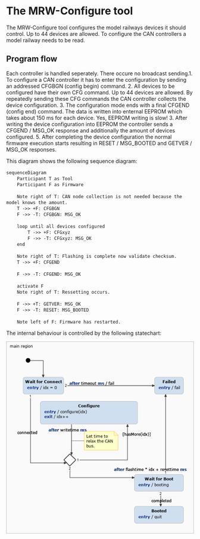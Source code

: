 # The MRW-Configure tool
The MRW-Configure tool configures the model railways devices it should control. Up to 44 devices are allowed. To configure the CAN controllers a model railway needs to be read.

## Program flow
Each controller is handled seperately. There occure no broadcast sending.1. To configure a CAN controller it has to enter the configuration by sending an addressed CFGBGN (config begin) command.
2. All devices to be configured have their own CFG command. Up to 44 devices are allowed. By repeatedly sending these CFG commands the CAN controller collects the device configuration.
3. The configuration mode ends with a final CFGEND (config end) command. The data is written into enternal EEPROM which takes about 150 ms for each device. Yes, EEPROM writing is slow!
3. After writing the device configuration into EEPROM the controller sends a CFGEND / MSG_OK response and additionally the amount of devices configured.
5. After completing the device configuration the normal firmware execution starts resulting in RESET / MSG_BOOTED and GETVER / MSG_OK responses.

This diagram shows the following sequence diagram:

```mermaid
sequenceDiagram
	Participant T as Tool
	Participant F as Firmware

	Note right of T: CAN node collection is not needed because the model knows the amount.
	T ->> +F: CFGBGN
	F ->> -T: CFGBGN: MSG_OK

	loop until all devices configured
		T ->> +F: CFGxyz
		F ->> -T: CFGxyz: MSG_OK
	end

	Note right of T: Flashing is complete now validate checksum.
	T ->> +F: CFGEND

	F ->> -T: CFGEND: MSG_OK

	activate F
	Note right of T: Ressetting occurs.

	F ->> +T: GETVER: MSG_OK
	F ->> -T: RESET: MSG_BOOTED

	Note left of F: Firmware has restarted.
```

The internal behaviour is controlled by the following statechart:

<img src="../../statecharts/images/ConfigStatechart_0.png"/>

